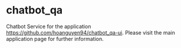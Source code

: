 # chatbot_qa

Chatbot Service for the application https://github.com/hoanguyen94/chatbot_qa-ui.
Please visit the main application page for further information.
